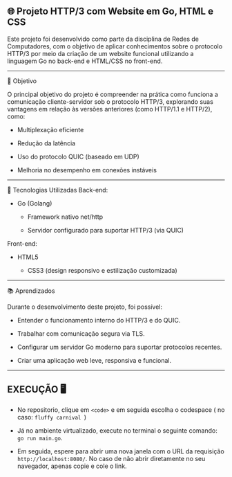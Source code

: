 ## 🌐 Projeto HTTP/3 com Website em Go, HTML e CSS
Este projeto foi desenvolvido como parte da disciplina de Redes de Computadores, com o objetivo de aplicar conhecimentos sobre o protocolo HTTP/3 por meio da criação de um website funcional utilizando a linguagem Go no back-end e HTML/CSS no front-end.

---
📌 Objetivo

O principal objetivo do projeto é compreender na prática como funciona a comunicação cliente-servidor sob o protocolo HTTP/3, explorando suas vantagens em relação às versões anteriores (como HTTP/1.1 e HTTP/2), como:

- Multiplexação eficiente

- Redução da latência
  
- Uso do protocolo QUIC (baseado em UDP)

- Melhoria no desempenho em conexões instáveis

---
🚀 Tecnologias Utilizadas
Back-end:

  - Go (Golang)

    - Framework nativo net/http

    - Servidor configurado para suportar HTTP/3 (via QUIC)

Front-end:

  - HTML5

     - CSS3 (design responsivo e estilização customizada)

---
📚 Aprendizados

Durante o desenvolvimento deste projeto, foi possível:

  - Entender o funcionamento interno do HTTP/3 e do QUIC.

  - Trabalhar com comunicação segura via TLS.

  - Configurar um servidor Go moderno para suportar protocolos recentes.

  - Criar uma aplicação web leve, responsiva e funcional.

---

## EXECUÇÃO 🖥️
- No repositorio, clique em `<code>` e em seguida escolha o codespace ( no caso: `fluffy carnival `)

- Já no ambiente virtualizado, execute no terminal o seguinte comando: `go run main.go`.

- Em seguida, espere para abrir uma nova janela com o URL da requisição `http://localhost:8080/`. No caso de não abrir diretamente no seu navegador, apenas copie e cole o link.
